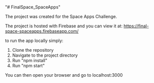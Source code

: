 "# FinalSpace_SpaceApps" 

The project was created for the Space Apps Challenge.

The project is hosted with Firebase and you can view it at: https://final-space-spaceapps.firebaseapp.com/

to run the app locally simply:

1. Clone the repository
2. Navigate to the project directory
3. Run "npm install"
4. Run "npm start"

You can then open your browser and go to localhost:3000
